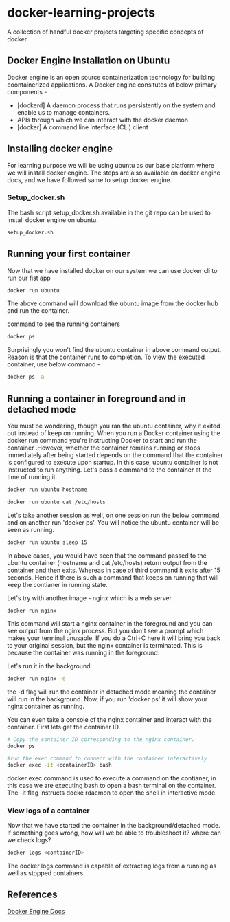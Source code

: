 # docker-learning-projects
A collection  of handful docker projects targeting specific concepts of docker.

## Docker Engine Installation on Ubuntu
Docker engine is an open source containerization technology for building coontainerized applications.
A Docker engine consitutes of below primary components - 
* [dockerd] A daemon process that runs persistently on the system and enable us to manage containers.
* APIs through which we can interact with the docker daemon
* [docker] A command line interface (CLI) client 

## Installing docker engine
For learning purpose we will be using ubuntu as our base platform where we will install docker engine.
The steps are also available on docker engine docs, and we have followed same to setup docker engine.

### Setup_docker.sh
The bash script setup_docker.sh available in the git repo can be used to install docker engine on ubuntu.

```bash
setup_docker.sh
```

## Running your first container
Now that we have installed docker on our system we can use docker cli to run our fist app

```bash
docker run ubuntu
```

The above command will download the ubuntu image from the docker hub and run the container. 

command to see the running containers

```bash
docker ps
```

Surprisingly you won't find the ubuntu container in above command output. Reason is that the container runs to completion.
To view the executed container, use below command - 

```bash
docker ps -a
```

## Running a container in foreground and in detached mode
You must be wondering, though you ran the ubuntu container, why it exited out instead of keep on running.
When you run a Docker container using the docker run command you're instructing Docker to start and run the container .However, whether the container remains running or stops immediately after being started depends on the command that the container is configured to execute upon startup.
In this case, ubuntu container is not instructed to run anything. Let's pass a command to the container at the time of running it.

```bash
docker run ubuntu hostname
```

```bash
docker run ubuntu cat /etc/hosts
```

Let's take another session as well, on one session run the below command and on another run 'docker ps'. You will notice the ubuntu container will be seen as running.
```bash
docker run ubuntu sleep 15
```

In above cases, you would have seen that the command passed to the ubuntu container (hostname and cat /etc/hosts) return output from the container and then exits. Whereas in case of third command it exits after 15 seconds. Hence if there is such a command that keeps on running that will keep the contianer in running state.

Let's try with another image - nginx which is a web server.

```bash
docker run nginx
```

This command will start a nginx container in the foreground and you can see output from the nginx process. But you don't see a prompt which makes your terminal unusable. If you do a Ctrl+C here it will bring you back to your original session, but the nginx container is terminated. This is because the container was running in the foreground.

Let's run it in the background.
```bash
docker run nginx -d
```

the -d flag will run the container in detached mode meaning the container will run in the background. Now, if you run 'docker ps' it will show your nginx container as running.

You can even take a console of the nginx container and interact with the container. First lets get the container ID.
```bash
# Copy the container ID corresponding to the nginx container.
docker ps

#run the exec command to connect with the container interactively
docker exec -it <containerID> bash
```

docker exec command is used to execute a command on the contianer, in this case we are executing bash to open a bash terminal on the container. The -it flag instructs docke rdaemon to open the shell in interactive mode.

### View logs of a container
Now that we have started the container in the background/detached mode. If something goes wrong, how will we be able to troubleshoot it? where can we check logs?

```bash
docker logs <containerID>
```

The docker logs command is capable of extracting logs from a running as well as stopped containers.


## References

<a href=https://docs.docker.com/engine/>Docker Engine Docs</a>
